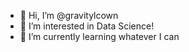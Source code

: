 - 👋 Hi, I’m @gravitylcown
- 👀 I’m interested in Data Science!
- 🌱 I’m currently learning whatever I can


<!---
gravitylcown/gravitylcown is a ✨ special ✨ repository because its `README.md` (this file) appears on your GitHub profile.
You can click the Preview link to take a look at your changes.
--->
